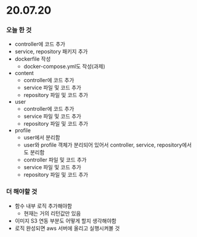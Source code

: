 # 20.07.20



### 오늘 한 것

- controller에 코드 추가
- service, repository 패키지 추가
- dockerfile 작성
  - docker-compose.yml도 작성(과제)
- content
  - controller에 코드 추가
  - service 파일 및 코드 추가
  - repository 파일 및 코드 추가
- user
  - controller에 코드 추가
  - service 파일 및 코드 추가
  - repository 파일 및 코드 추가
- profile
  - user에서 분리함
  - user와 profile 객체가 분리되어 있어서 controller, service, repository에서도 분리함
  - controller 파일 및 코드 추가
  - service 파일 및 코드 추가
  - repository 파일 및 코드 추가

### 더 해야할 것

- 함수 내부 로직 추가해야함
  - 현재는 거의 리턴값만 있음
- 이미지 S3 연동 부분도 어떻게 할지 생각해야함
- 로직 완성되면 aws 서버에 올리고 실행시켜볼 것

